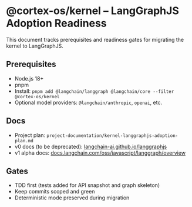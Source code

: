 # @cortex-os/kernel – LangGraphJS Adoption Readiness

This document tracks prerequisites and readiness gates for migrating the kernel to LangGraphJS.

## Prerequisites

- Node.js 18+
- pnpm
- Install: `pnpm add @langchain/langgraph @langchain/core --filter @cortex-os/kernel`
- Optional model providers: `@langchain/anthropic`, `openai`, etc.

## Docs

- Project plan: `project-documentation/kernel-langgraphjs-adoption-plan.md`
- v0 docs (to be deprecated): [langchain-ai.github.io/langgraphjs](https://langchain-ai.github.io/langgraphjs/)
- v1 alpha docs: [docs.langchain.com/oss/javascript/langgraph/overview](https://docs.langchain.com/oss/javascript/langgraph/overview)

## Gates

- TDD first (tests added for API snapshot and graph skeleton)
- Keep commits scoped and green
- Deterministic mode preserved during migration
